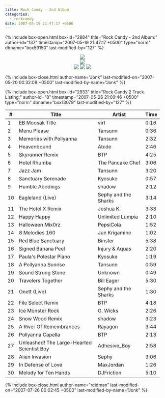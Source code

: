 ```yaml
---
title: Rock Candy - 2nd Album
categories:
  - rockcandy
date: 2007-05-19 21:47:17 +0500
---
```

{% include box-open.html box-id="2884" title="Rock Candy - 2nd Album:" author-id="137" timestamp="2007-05-19 21:47:17 +0500" type="norm" dbname="box59150" last-modified-by="127" %}
<center><img src="http://jonk.fobby.net/smn/rockcandy/sitesection/banners/rc_banner_album_2.png" /></center><center><img src="http://jonk.fobby.net/smn/rockcandy/sitesection/banners/rc_album_separator.png" /></center>
<center><a href="http://jonk.fobby.net/smn/rockcandy/release/rc2.1.zip"><img src="http://jonk.fobby.net/smn/rockcandy/sitesection/banners/rc_album_part1.png" border="0" /></a> <a href="http://jonk.fobby.net/smn/rockcandy/release/rc2.2.zip"><img src="http://jonk.fobby.net/smn/rockcandy/sitesection/banners/rc_album_part2.png" border="0" /></a> <a href="http://jonk.fobby.net/smn/rockcandy/release/rc2.3.zip"><img src="http://jonk.fobby.net/smn/rockcandy/sitesection/banners/rc_album_part3.png" border="0" /></a></center>

{% include box-close.html author-name="Jonk" last-modified-on="2007-05-20 00:32:08 +0500" last-modified-by-name="Jonk" %}

{% include box-open.html box-id="2933" title="Rock Candy 2 Track Listing:" author-id="8" timestamp="2007-05-26 21:00:46 +0500" type="norm" dbname="box13079" last-modified-by="127" %}
<table class="album" cellspacing="0">
	<thead>
		<tr>
			<th class="track">#</th>
			<th class="tracktitle">Title</th>
			<th class="artist">Artist</th>
			<th class="time">Time</th>
		</tr>
	</thead>
	<tbody>
		<tr>
			<td class="track">1</td>
			<td class="tracktitle">EB Moosak Title</td>
			<td class="artist">virt</td>
			<td class="time">0:16</td>
		</tr>
		<tr>
			<td class="track">2</td>
			<td class="tracktitle">Menu Please</td>
			<td class="artist">Tansunn</td>
			<td class="time">0:36</td>
		</tr>
		<tr>
			<td class="track">3</td>
			<td class="tracktitle">Memories with Pollyanna</td>
			<td class="artist">Tansunn</td>
			<td class="time">2:32</td>
		</tr>
		<tr>
			<td class="track">4</td>
			<td class="tracktitle">Heavenbound</td>
			<td class="artist">Abide</td>
			<td class="time">2:46</td>
		</tr>
		<tr>
			<td class="track">5</td>
			<td class="tracktitle">Skyrunner Remix</td>
			<td class="artist">BTP</td>
			<td class="time">4:25</td>
		</tr>
		<tr>
			<td class="track">6</td>
			<td class="tracktitle">Hotel Rhumba</td>
			<td class="artist">The Pancake Chef</td>
			<td class="time">3:06</td>
		</tr>
		<tr>
			<td class="track">7</td>
			<td class="tracktitle">Jazz Jam</td>
			<td class="artist">Tansunn</td>
			<td class="time">3:20</td>
		</tr>
		<tr>
			<td class="track">8</td>
			<td class="tracktitle">Sanctuary Serenade</td>
			<td class="artist">Kyosuke</td>
			<td class="time">0:57</td>
		</tr>
		<tr>
			<td class="track">9</td>
			<td class="tracktitle">Humble Abodings</td>
			<td class="artist">shadow</td>
			<td class="time">2:12</td>
		</tr>
		<tr>
			<td class="track">10</td>
			<td class="tracktitle">Eagleland (Live)</td>
			<td class="artist">Sephy and the Sharks</td>
			<td class="time">3:14</td>
		</tr>
		<tr class="division">
			<td class="track">11</td>
			<td class="tracktitle">The Hotel X Remix</td>
			<td class="artist">Joshua K.</td>
			<td class="time">3:33</td>
		</tr>
		<tr>
			<td class="track">12</td>
			<td class="tracktitle">Happy Happy</td>
			<td class="artist">Unlimited Lumpia</td>
			<td class="time">2:10</td>
		</tr>
		<tr>
			<td class="track">13</td>
			<td class="tracktitle">Halloween Mix0rz</td>
			<td class="artist">PepsiCola</td>
			<td class="time">1:52</td>
		</tr>
		<tr>
			<td class="track">14</td>
			<td class="tracktitle">8 Melodies 160</td>
			<td class="artist">Jun Krigamine</td>
			<td class="time">1:02</td>
		</tr>
		<tr>
			<td class="track">15</td>
			<td class="tracktitle">Red Blue Sanctuary</td>
			<td class="artist">Binster</td>
			<td class="time">5:38</td>
		</tr>
		<tr>
			<td class="track">16</td>
			<td class="tracktitle">Signed Banana Peel</td>
			<td class="artist">Injury & Aquas</td>
			<td class="time">2:20</td>
		</tr>
		<tr>
			<td class="track">17</td>
			<td class="tracktitle">Paula's Polestar Piano</td>
			<td class="artist">Kyosuke</td>
			<td class="time">1:19</td>
		</tr>
		<tr>
			<td class="track">18</td>
			<td class="tracktitle">A Pollyanna Sunrise</td>
			<td class="artist">Tansunn</td>
			<td class="time">0:59</td>
		</tr>
		<tr>
			<td class="track">19</td>
			<td class="tracktitle">Sound Strung Stone</td>
			<td class="artist">Unknown</td>
			<td class="time">0:49</td>
		</tr>
		<tr>
			<td class="track">20</td>
			<td class="tracktitle">Travelers Together</td>
			<td class="artist">Bill Eager</td>
			<td class="time">5:30</td>
		</tr>
		<tr class="division">
			<td class="track">21</td>
			<td class="tracktitle">Onett (Live)</td>
			<td class="artist">Sephy and the Sharks</td>
			<td class="time">1:30</td>
		</tr>
		<tr>
			<td class="track">22</td>
			<td class="tracktitle">File Select Remix</td>
			<td class="artist">BTP</td>
			<td class="time">4:18</td>
		</tr>
		<tr>
			<td class="track">23</td>
			<td class="tracktitle">Ice Monster Rock</td>
			<td class="artist">G. Wicks</td>
			<td class="time">2:26</td>
		</tr>
		<tr>
			<td class="track">24</td>
			<td class="tracktitle">Snow Wood Remix</td>
			<td class="artist">shadow</td>
			<td class="time">3:23</td>
		</tr>
		<tr>
			<td class="track">25</td>
			<td class="tracktitle">A River Of Remembrances</td>
			<td class="artist">Rayagon</td>
			<td class="time">3:44</td>
		</tr>
		<tr>
			<td class="track">26</td>
			<td class="tracktitle">Pollyanna Capella</td>
			<td class="artist">BTP</td>
			<td class="time">2:13</td>
		</tr>
		<tr>
			<td class="track">27</td>
			<td class="tracktitle">Unleashed! The Large-Hearted Scientist Boy</td>
			<td class="artist">Adhesive_Boy</td>
			<td class="time">2:58</td>
		</tr>
		<tr>
			<td class="track">28</td>
			<td class="tracktitle">Alien Invasion</td>
			<td class="artist">Sephy</td>
			<td class="time">3:06</td>
		</tr>
		<tr>
			<td class="track">29</td>
			<td class="tracktitle">In Defense of Love</td>
			<td class="artist">MaxJordan</td>
			<td class="time">1:26</td>
		</tr>
		<tr>
			<td class="track">30</td>
			<td class="tracktitle">Melody for Ten Hands</td>
			<td class="artist">DJFriction</td>
			<td class="time">5:10</td>
		</tr>
	</tbody>
</table>
{% include box-close.html author-name="reidman" last-modified-on="2007-07-26 00:02:45 +0500" last-modified-by-name="Jonk" %}
